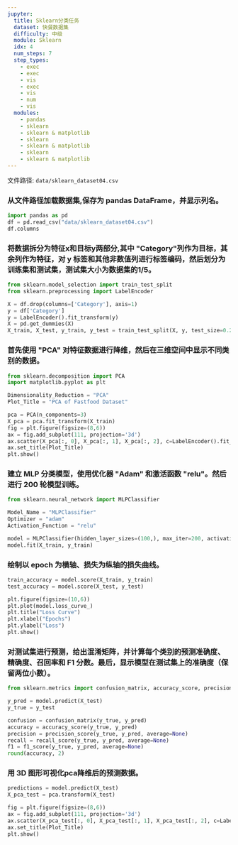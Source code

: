 ```yaml
---
jupyter:
  title: Sklearn分类任务
  dataset: 快餐数据集
  difficulty: 中级
  module: Sklearn
  idx: 4
  num_steps: 7
  step_types:
    - exec
    - exec
    - vis
    - exec
    - vis
    - num
    - vis
  modules:
    - pandas
    - sklearn
    - sklearn & matplotlib
    - sklearn
    - sklearn & matplotlib
    - sklearn
    - sklearn & matplotlib
---
```


文件路径: `data/sklearn_dataset04.csv`

### 从文件路径加载数据集,保存为 pandas DataFrame，并显示列名。
```python
import pandas as pd
df = pd.read_csv("data/sklearn_dataset04.csv")
df.columns
```

### 将数据拆分为特征x和目标y两部分,其中 "Category"列作为目标，其余列作为特征，对 y 标签和其他非数值列进行标签编码，然后划分为训练集和测试集，测试集大小为数据集的1/5。

```python
from sklearn.model_selection import train_test_split
from sklearn.preprocessing import LabelEncoder

X = df.drop(columns=['Category'], axis=1)
y = df['Category']
y = LabelEncoder().fit_transform(y)
X = pd.get_dummies(X)
X_train, X_test, y_train, y_test = train_test_split(X, y, test_size=0.2, random_state=42)
```

### 首先使用 "PCA" 对特征数据进行降维，然后在三维空间中显示不同类别的数据。
```python
from sklearn.decomposition import PCA
import matplotlib.pyplot as plt

Dimensionality_Reduction = "PCA"
Plot_Title = "PCA of Fastfood Dataset"

pca = PCA(n_components=3)
X_pca = pca.fit_transform(X_train)
fig = plt.figure(figsize=(8,6))
ax = fig.add_subplot(111, projection='3d')
ax.scatter(X_pca[:, 0], X_pca[:, 1], X_pca[:, 2], c=LabelEncoder().fit_transform(y_train))
ax.set_title(Plot_Title)
plt.show()
```

### 建立 MLP 分类模型，使用优化器 "Adam" 和激活函数 "relu"。然后进行 200 轮模型训练。
```python
from sklearn.neural_network import MLPClassifier

Model_Name = "MLPClassifier"
Optimizer = "adam"
Activation_Function = "relu"

model = MLPClassifier(hidden_layer_sizes=(100,), max_iter=200, activation=Activation_Function, solver=Optimizer, random_state=42)
model.fit(X_train, y_train)
```

### 绘制以 epoch 为横轴、损失为纵轴的损失曲线。

```python
train_accuracy = model.score(X_train, y_train)
test_accuracy = model.score(X_test, y_test)

plt.figure(figsize=(10,6))
plt.plot(model.loss_curve_)
plt.title("Loss Curve")
plt.xlabel("Epochs")
plt.ylabel("Loss")
plt.show()
```

### 对测试集进行预测，给出混淆矩阵，并计算每个类别的预测准确度、精确度、召回率和 F1 分数。最后，显示模型在测试集上的准确度（保留两位小数）。
```python
from sklearn.metrics import confusion_matrix, accuracy_score, precision_score, recall_score, f1_score

y_pred = model.predict(X_test)
y_true = y_test

confusion = confusion_matrix(y_true, y_pred)
accuracy = accuracy_score(y_true, y_pred)
precision = precision_score(y_true, y_pred, average=None)
recall = recall_score(y_true, y_pred, average=None)
f1 = f1_score(y_true, y_pred, average=None)
round(accuracy, 2)
```

### 用 3D 图形可视化pca降维后的预测数据。
```python
predictions = model.predict(X_test)
X_pca_test = pca.transform(X_test)

fig = plt.figure(figsize=(8,6))
ax = fig.add_subplot(111, projection='3d')
ax.scatter(X_pca_test[:, 0], X_pca_test[:, 1], X_pca_test[:, 2], c=LabelEncoder().fit_transform(predictions))
ax.set_title(Plot_Title)
plt.show()
```